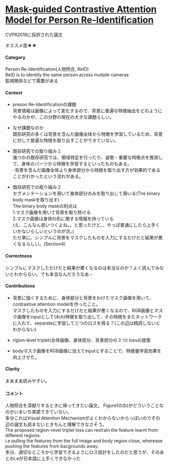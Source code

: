# [Mask-guided Contrastive Attention Model for Person Re-Identification](http://openaccess.thecvf.com/content_cvpr_2018/papers/Song_Mask-Guided_Contrastive_Attention_CVPR_2018_paper.pdf)

CVPR2018に採択された論文

オススメ度★★

####  Category
Person Re-Identification(人物照合, ReID)  
ReID is to identity the same person across mutiple cameras  
監視関係などで需要がある

#### Context
* preson Re-Identificationの課題  
背景情報は画像によって変化するので、背景に普遍な特徴抽出をどのようにやるのかが、この分野の現在の大きな課題らしい。　　

* なぜ課題なのか  
既存研究の多くは背景を含んだ画像全体から特徴を学習しているため、背景に対して普遍な特徴を取り出すことができていない。　　

* 既存研究での取り組み１  
幾つかの既存研究では、領域特定を行ったり、姿勢・重要な特徴点を推測して、身体のパーツから特徴を学習するといったものもある。  
 -背景を含んだ画像全体より身体部分から特徴を取り出す方が効果的であることがわかったという流れがある。

* 既存研究での取り組み２  
セグメンテーションを用いて身体部分のみを取り出して用いる(The binary body maskを取り出す)  
The binary body maskの利点は  
 1.マスク画像を用いて背景を取り除ける  
 2.マスク画像は身体の形に関する情報を持っている  
(え、こんなん思いつくよね。。と思ったけど、、やっぱ普通にしたら上手くいかないらしいというのが次。)  
ただ単に、シンプルに背景をマスクしたものを入力にするだけだと結果が悪くなるらしい。(Section4)

 
#### Correctness
  シンプルにマスクしただけだと結果が悪くなるのは本当なのか？よく読んでみないとわからない。でも本当なんだろうなあ・
  
#### Contributions  
* 背景に強くするために、身体部分と背景をわけたマスク画像を用いて、contrastive attention modelを作ったこと。  
   マスクしたものを入力にするだけだと結果が悪くなるので、RGB画像とマスク画像をinputとして(4ch)特徴を取り出して、その特徴をまたネットワークに入れて、separateに学習して三つのロスを得る？(この辺は精読しないとわからない)
  
* rigion-level triplet(全体画像、身体部分、背景部分の３つ) lossの提案

* bodyマスク画像をRGB画像に加えてinputとすることで、特徴量学習効果を向上させた。

####  Clarity
まあまあ読みやすい。

#### コメント
人物照合を深掘りするときに帰ってきたい論文。
Figure1の(b)がどういうことなのかいまいち実感できていない。  
多分これはVisual Attention Mechanismがよくわからないからっぽいのでその辺の論文も読まないときちんと理解できなさそう。  
The proposed region-revel triplet loss can restrain the feature learnt from different regions.  
i.e pulling the features from the full image and body region close, wherease pushing the features from bacgrounds away.  
多分、適切なところから学習できるようにロス設計をしたのだと思うが、そのあとのi.eが日本語に上手くできなかった


